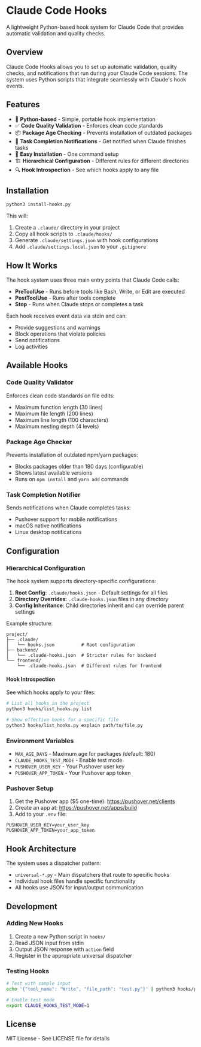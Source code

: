 # Claude Code Hooks

A lightweight Python-based hook system for Claude Code that provides automatic validation and quality checks.

## Overview

Claude Code Hooks allows you to set up automatic validation, quality checks, and notifications that run during your Claude Code sessions. The system uses Python scripts that integrate seamlessly with Claude's hook events.

## Features

- 🐍 **Python-based** - Simple, portable hook implementation
- ✅ **Code Quality Validation** - Enforces clean code standards
- 📦 **Package Age Checking** - Prevents installation of outdated packages
- 🔔 **Task Completion Notifications** - Get notified when Claude finishes tasks
- 🎯 **Easy Installation** - One command setup
- 🏗️ **Hierarchical Configuration** - Different rules for different directories
- 🔍 **Hook Introspection** - See which hooks apply to any file

## Installation

```bash
python3 install-hooks.py
```

This will:
1. Create a `.claude/` directory in your project
2. Copy all hook scripts to `.claude/hooks/`
3. Generate `.claude/settings.json` with hook configurations
4. Add `.claude/settings.local.json` to your `.gitignore`

## How It Works

The hook system uses three main entry points that Claude Code calls:
- **PreToolUse** - Runs before tools like Bash, Write, or Edit are executed
- **PostToolUse** - Runs after tools complete
- **Stop** - Runs when Claude stops or completes a task

Each hook receives event data via stdin and can:
- Provide suggestions and warnings
- Block operations that violate policies
- Send notifications
- Log activities

## Available Hooks

### Code Quality Validator
Enforces clean code standards on file edits:
- Maximum function length (30 lines)
- Maximum file length (200 lines)
- Maximum line length (100 characters)
- Maximum nesting depth (4 levels)

### Package Age Checker
Prevents installation of outdated npm/yarn packages:
- Blocks packages older than 180 days (configurable)
- Shows latest available versions
- Runs on `npm install` and `yarn add` commands

### Task Completion Notifier
Sends notifications when Claude completes tasks:
- Pushover support for mobile notifications
- macOS native notifications
- Linux desktop notifications

## Configuration

### Hierarchical Configuration

The hook system supports directory-specific configurations:

1. **Root Config**: `.claude/hooks.json` - Default settings for all files
2. **Directory Overrides**: `.claude-hooks.json` files in any directory
3. **Config Inheritance**: Child directories inherit and can override parent settings

Example structure:
```
project/
├── .claude/
│   └── hooks.json          # Root configuration
├── backend/
│   └── .claude-hooks.json  # Stricter rules for backend
└── frontend/
    └── .claude-hooks.json  # Different rules for frontend
```

#### Hook Introspection

See which hooks apply to your files:
```bash
# List all hooks in the project
python3 hooks/list_hooks.py list

# Show effective hooks for a specific file
python3 hooks/list_hooks.py explain path/to/file.py
```

### Environment Variables
- `MAX_AGE_DAYS` - Maximum age for packages (default: 180)
- `CLAUDE_HOOKS_TEST_MODE` - Enable test mode
- `PUSHOVER_USER_KEY` - Your Pushover user key
- `PUSHOVER_APP_TOKEN` - Your Pushover app token

### Pushover Setup
1. Get the Pushover app ($5 one-time): https://pushover.net/clients
2. Create an app at: https://pushover.net/apps/build
3. Add to your `.env` file:
```
PUSHOVER_USER_KEY=your_user_key
PUSHOVER_APP_TOKEN=your_app_token
```

## Hook Architecture

The system uses a dispatcher pattern:
- `universal-*.py` - Main dispatchers that route to specific hooks
- Individual hook files handle specific functionality
- All hooks use JSON for input/output communication

## Development

### Adding New Hooks
1. Create a new Python script in `hooks/`
2. Read JSON input from stdin
3. Output JSON response with `action` field
4. Register in the appropriate universal dispatcher

### Testing Hooks
```bash
# Test with sample input
echo '{"tool_name": "Write", "file_path": "test.py"}' | python3 hooks/post-tool-hook.py

# Enable test mode
export CLAUDE_HOOKS_TEST_MODE=1
```

## License

MIT License - See LICENSE file for details